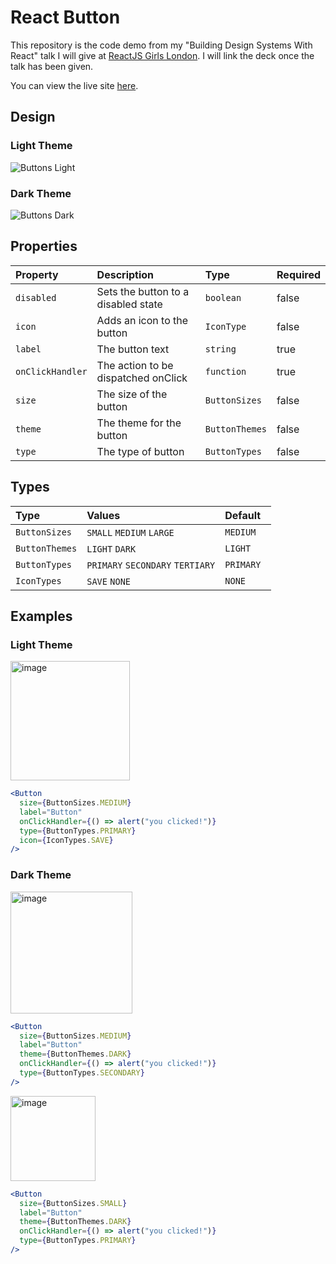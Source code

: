 # React Button
This repository is the code demo from my "Building Design Systems With React" talk I will give at [ReactJS Girls London](https://reactjsgirls.com/#speakers). I will link the deck once the talk has been given.

You can view the live site [here](http://react-button.netlify.com).

## Design

### Light Theme
![Buttons Light](https://user-images.githubusercontent.com/7671983/56490131-6d43ed00-64e4-11e9-8073-569517a1c5e9.jpg)

### Dark Theme
![Buttons Dark](https://user-images.githubusercontent.com/7671983/56490130-6d43ed00-64e4-11e9-906e-72ba20cfbf86.jpg)


## Properties
| Property        | Description                        | Type          | Required   |
| :------------   | :----------------------------------| :------------ | :--------- |
| `disabled`      | Sets the button to a disabled state| `boolean`     | false      |
| `icon    `      | Adds an icon to the button         | `IconType`    | false      |
| `label    `     | The button text                    | `string`      | true       |
| `onClickHandler`| The action to be dispatched onClick| `function`    | true       |
| `size`          | The size of the button             | `ButtonSizes` | false      |
| `theme`         | The theme for the button           | `ButtonThemes`| false      |
| `type`          | The type of button                 | `ButtonTypes` | false      |

## Types
| Type            | Values                           | Default      |
| :------------   | :--------------------------------| :----------- |
| `ButtonSizes`   | `SMALL` `MEDIUM` `LARGE`         | `MEDIUM`     |
| `ButtonThemes`  | `LIGHT` `DARK`                   | `LIGHT `     |
| `ButtonTypes`   | `PRIMARY` `SECONDARY` `TERTIARY` | `PRIMARY `   |
| `IconTypes`     | `SAVE` `NONE`                    | `NONE `      |


## Examples

### Light Theme

<img width="191" alt="image" src="https://user-images.githubusercontent.com/7671983/56490687-4dadc400-64e6-11e9-90a6-4378df36af9d.png">

```jsx
<Button
  size={ButtonSizes.MEDIUM}
  label="Button"
  onClickHandler={() => alert("you clicked!")}
  type={ButtonTypes.PRIMARY}
  icon={IconTypes.SAVE}
/>
```

### Dark Theme

<img width="195" alt="image" src="https://user-images.githubusercontent.com/7671983/56490717-6e761980-64e6-11e9-907e-8bc6277d8e64.png">

```jsx
<Button
  size={ButtonSizes.MEDIUM}
  label="Button"
  theme={ButtonThemes.DARK}
  onClickHandler={() => alert("you clicked!")}
  type={ButtonTypes.SECONDARY}
/>
```

<img width="136" alt="image" src="https://user-images.githubusercontent.com/7671983/56490782-a67d5c80-64e6-11e9-9a93-95607b1be421.png">

```jsx
<Button
  size={ButtonSizes.SMALL}
  label="Button"
  theme={ButtonThemes.DARK}
  onClickHandler={() => alert("you clicked!")}
  type={ButtonTypes.PRIMARY}
/>
```
